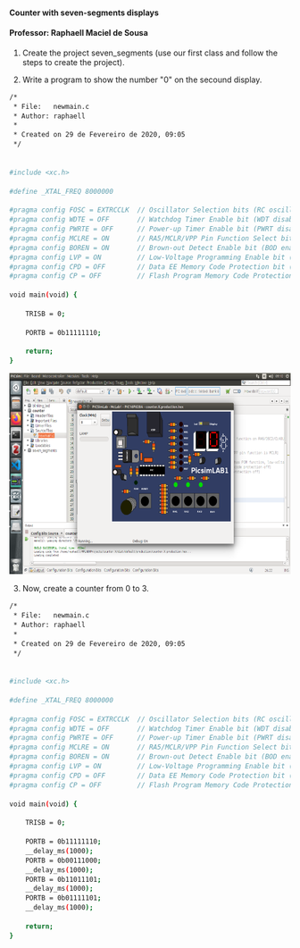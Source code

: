 #### Counter with seven-segments displays

#### Professor: Raphaell Maciel de Sousa

1. Create the project seven_segments (use our first class and follow the steps to create the project).

2. Write a program to show the number "0" on the secound display.

```sh
/*
 * File:   newmain.c
 * Author: raphaell
 *
 * Created on 29 de Fevereiro de 2020, 09:05
 */


#include <xc.h>

#define _XTAL_FREQ 8000000

#pragma config FOSC = EXTRCCLK  // Oscillator Selection bits (RC oscillator: CLKOUT function on RA6/OSC2/CLKOUT pin, Resistor and Capacitor on RA7/OSC1/CLKIN)
#pragma config WDTE = OFF       // Watchdog Timer Enable bit (WDT disabled)
#pragma config PWRTE = OFF      // Power-up Timer Enable bit (PWRT disabled)
#pragma config MCLRE = ON       // RA5/MCLR/VPP Pin Function Select bit (RA5/MCLR/VPP pin function is MCLR)
#pragma config BOREN = ON       // Brown-out Detect Enable bit (BOD enabled)
#pragma config LVP = ON         // Low-Voltage Programming Enable bit (RB4/PGM pin has PGM function, low-voltage programming enabled)
#pragma config CPD = OFF        // Data EE Memory Code Protection bit (Data memory code protection off)
#pragma config CP = OFF         // Flash Program Memory Code Protection bit (Code protection off)

void main(void) {
    
    TRISB = 0;
    
    PORTB = 0b11111110;
    
    return;
}
```

<p align="center">
    <img src="./figs/zero.png" width="600" height="360" title="zero">
</p> 

3. Now, create a counter from 0 to 3.

```sh
/*
 * File:   newmain.c
 * Author: raphaell
 *
 * Created on 29 de Fevereiro de 2020, 09:05
 */


#include <xc.h>

#define _XTAL_FREQ 8000000

#pragma config FOSC = EXTRCCLK  // Oscillator Selection bits (RC oscillator: CLKOUT function on RA6/OSC2/CLKOUT pin, Resistor and Capacitor on RA7/OSC1/CLKIN)
#pragma config WDTE = OFF       // Watchdog Timer Enable bit (WDT disabled)
#pragma config PWRTE = OFF      // Power-up Timer Enable bit (PWRT disabled)
#pragma config MCLRE = ON       // RA5/MCLR/VPP Pin Function Select bit (RA5/MCLR/VPP pin function is MCLR)
#pragma config BOREN = ON       // Brown-out Detect Enable bit (BOD enabled)
#pragma config LVP = ON         // Low-Voltage Programming Enable bit (RB4/PGM pin has PGM function, low-voltage programming enabled)
#pragma config CPD = OFF        // Data EE Memory Code Protection bit (Data memory code protection off)
#pragma config CP = OFF         // Flash Program Memory Code Protection bit (Code protection off)

void main(void) {
    
    TRISB = 0;
    
    PORTB = 0b11111110;
    __delay_ms(1000);
    PORTB = 0b00111000;
    __delay_ms(1000);
    PORTB = 0b11011101;
    __delay_ms(1000);
    PORTB = 0b01111101;
    __delay_ms(1000);
    
    return;
}
```


